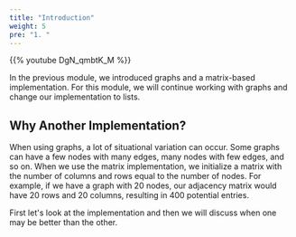 ```yaml
---
title: "Introduction"
weight: 5
pre: "1. "
---
```

{{% youtube DgN_qmbtK_M %}}


In the previous module, we introduced graphs and a matrix-based implementation. For this module, we will continue working with graphs and change our implementation to lists. 

Why Another Implementation?
---
When using graphs, a lot of situational variation can occur. Some graphs can have a few nodes with many edges, many nodes with few edges, and so on. When we use the matrix implementation, we initialize a matrix with the number of columns and rows equal to the number of nodes. For example, if we have a graph with 20 nodes, our adjacency matrix would have 20 rows and 20 columns, resulting in 400 potential entries. 

First let's look at the implementation and then we will discuss when one may be better than the other. 
